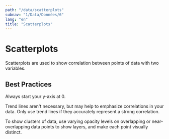 ```yaml
---
path: "/data/scatterplots"
subnav: "1/Data/Données/6"
lang: "en"
title: "Scatterplots"
---
```


<helmet>
<title> Scatterplots - Aurora Design System </title>
</helmet>

# Scatterplots

Scatterplots are used to show correlation between points of data with two variables.

## Best Practices

Always start your y-axis at 0.

Trend lines aren't necessary, but may help to emphasize correlations in your data. Only use trend lines if they accurately represent a strong correlation.

To show clusters of data, use varying opacity levels on overlapping or near-overlapping data points to show layers, and make each point visually distinct.

<scatterplot><scatterplot>
